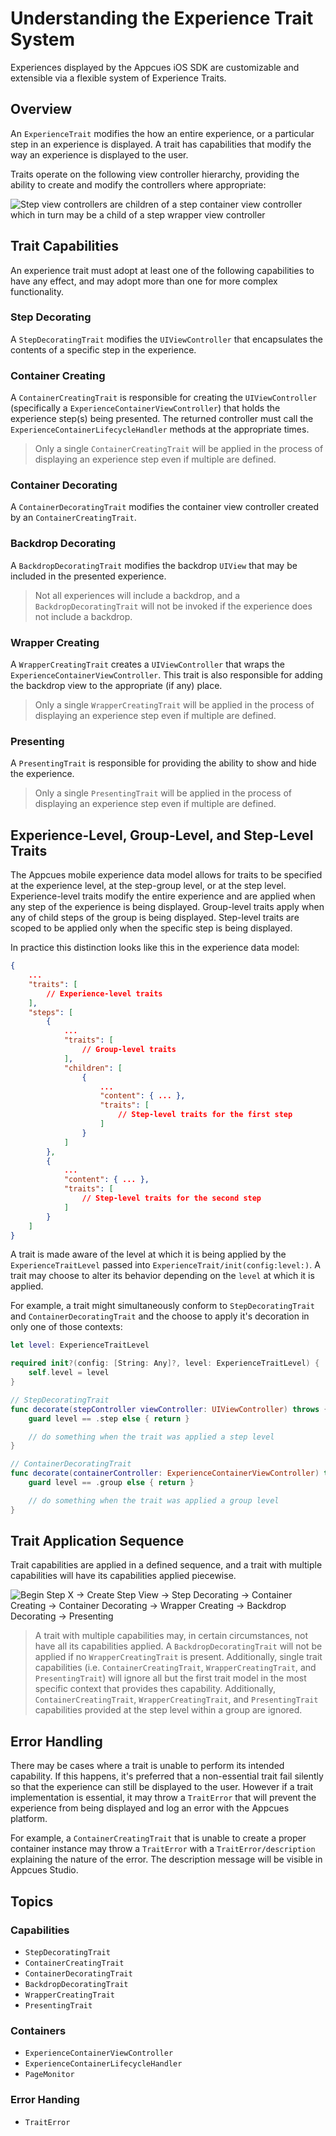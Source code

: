 # Understanding the Experience Trait System

Experiences displayed by the Appcues iOS SDK are customizable and extensible via a flexible system of Experience Traits.

## Overview

An ``ExperienceTrait`` modifies the how an entire experience, or a particular step in an experience is displayed. A trait has capabilities that modify the way an experience is displayed to the user.

Traits operate on the following view controller hierarchy, providing the ability to create and modify the controllers where appropriate:

![Step view controllers are children of a step container view controller which in turn may be a child of a step wrapper view controller](trait-controllers.png)

## Trait Capabilities

An experience trait must adopt at least one of the following capabilities to have any effect, and may adopt more than one for more complex functionality.

### Step Decorating

A ``StepDecoratingTrait`` modifies the `UIViewController` that encapsulates the contents of a specific step in the experience.

### Container Creating

A ``ContainerCreatingTrait`` is responsible for creating the `UIViewController` (specifically a ``ExperienceContainerViewController``) that holds the experience step(s) being presented. The returned controller must call the ``ExperienceContainerLifecycleHandler`` methods at the appropriate times.

> Only a single ``ContainerCreatingTrait`` will be applied in the process of displaying an experience step even if multiple are defined.

### Container Decorating

A ``ContainerDecoratingTrait`` modifies the container view controller created by an ``ContainerCreatingTrait``.

### Backdrop Decorating

A  ``BackdropDecoratingTrait`` modifies the backdrop `UIView` that may be included in the presented experience.

>  Not all experiences will include a backdrop, and a ``BackdropDecoratingTrait`` will not be invoked if the experience does not include a backdrop.

### Wrapper Creating

A ``WrapperCreatingTrait`` creates a `UIViewController` that wraps the ``ExperienceContainerViewController``. This trait is also responsible for adding the backdrop view to the appropriate (if any) place.

> Only a single ``WrapperCreatingTrait`` will be applied in the process of displaying an experience step even if multiple are defined.

### Presenting

A ``PresentingTrait`` is responsible for providing the ability to show and hide the experience.

> Only a single ``PresentingTrait`` will be applied in the process of displaying an experience step even if multiple are defined.

## Experience-Level, Group-Level, and Step-Level Traits

The Appcues mobile experience data model allows for traits to be specified at the experience level, at the step-group level, or at the step level. Experience-level traits modify the entire experience and are applied when any step of the experience is being displayed. Group-level traits apply when any of child steps of the group is being displayed. Step-level traits are scoped to be applied only when the specific step is being displayed.

In practice this distinction looks like this in the experience data model:

```json
{
    ...
    "traits": [
        // Experience-level traits
    ],
    "steps": [
        {
            ...
            "traits": [
                // Group-level traits
            ],
            "children": [
                {
                    ...
                    "content": { ... },
                    "traits": [
                        // Step-level traits for the first step
                    ]
                }
            ]
        },
        {
            ...
            "content": { ... },
            "traits": [
                // Step-level traits for the second step
            ]
        }
    ]
}
```

A trait is made aware of the level at which it is being applied by the ``ExperienceTraitLevel`` passed into ``ExperienceTrait/init(config:level:)``. A trait may choose to alter its behavior depending on the `level` at which it is applied.

For example, a trait might simultaneously conform to ``StepDecoratingTrait`` and ``ContainerDecoratingTrait`` and the choose to apply it's decoration in only one of those contexts:

```swift
let level: ExperienceTraitLevel

required init?(config: [String: Any]?, level: ExperienceTraitLevel) {
    self.level = level
}

// StepDecoratingTrait
func decorate(stepController viewController: UIViewController) throws {
    guard level == .step else { return }

    // do something when the trait was applied a step level
}

// ContainerDecoratingTrait
func decorate(containerController: ExperienceContainerViewController) throws {
    guard level == .group else { return }

    // do something when the trait was applied a group level
}
```

## Trait Application Sequence

Trait capabilities are applied in a defined sequence, and a trait with multiple capabilities will have its capabilities applied piecewise.

![Begin Step X -> Create Step View -> Step Decorating -> Container Creating -> Container Decorating -> Wrapper Creating -> Backdrop Decorating -> Presenting](trait-flow.png)

> A trait with multiple capabilities may, in certain circumstances, not have all its capabilities applied. A ``BackdropDecoratingTrait`` will not be applied if no ``WrapperCreatingTrait`` is present. Additionally, single trait capabilities (i.e. ``ContainerCreatingTrait``, ``WrapperCreatingTrait``, and ``PresentingTrait``) will ignore all but the first trait model in the most specific context that provides thes capability. Additionally, ``ContainerCreatingTrait``, ``WrapperCreatingTrait``, and ``PresentingTrait`` capabilities provided at the step level within a group are ignored.

## Error Handling

There may be cases where a trait is unable to perform its intended capability. If this happens, it's preferred that a non-essential trait fail silently so that the experience can still be displayed to the user. However if a trait implementation is essential, it may throw a ``TraitError`` that will prevent the experience from being displayed and log an error with the Appcues platform.

For example, a ``ContainerCreatingTrait`` that is unable to create a proper container instance may throw a ``TraitError`` with a ``TraitError/description`` explaining the nature of the error. The description message will be visible in Appcues Studio.

## Topics

### Capabilities

- ``StepDecoratingTrait``
- ``ContainerCreatingTrait``
- ``ContainerDecoratingTrait``
- ``BackdropDecoratingTrait``
- ``WrapperCreatingTrait``
- ``PresentingTrait``

### Containers

- ``ExperienceContainerViewController``
- ``ExperienceContainerLifecycleHandler``
- ``PageMonitor``

### Error Handing

- ``TraitError``
